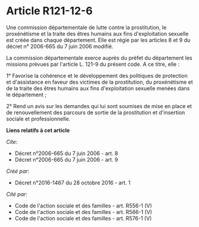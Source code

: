 # Article R121-12-6

Une commission départementale de lutte contre la prostitution, le proxénétisme et la traite des êtres humains aux fins
d'exploitation sexuelle est créée dans chaque département. Elle est régie par les articles 8 et 9 du décret n° 2006-665 du 7
juin 2006 modifié.

La commission départementale exerce auprès du préfet du département les missions prévues par l'article L. 121-9 du présent
code. A ce titre, elle :

1° Favorise la cohérence et le développement des politiques de protection et d'assistance en faveur des victimes de la
prostitution, du proxénétisme et de la traite des êtres humains aux fins d'exploitation sexuelle menées dans le département ;

2° Rend un avis sur les demandes qui lui sont soumises de mise en place et de renouvellement des parcours de sortie de la
prostitution et d'insertion sociale et professionnelle.

**Liens relatifs à cet article**

_Cite_:

  - Décret n°2006-665 du 7 juin 2006 - art. 8
  - Décret n°2006-665 du 7 juin 2006 - art. 9

_Créé par_:

  - Décret n°2016-1467 du 28 octobre 2016 - art. 1

_Cité par_:

  - Code de l'action sociale et des familles - art. R556-1 (V)
  - Code de l'action sociale et des familles - art. R566-1 (V)
  - Code de l'action sociale et des familles - art. R576-1 (V)
